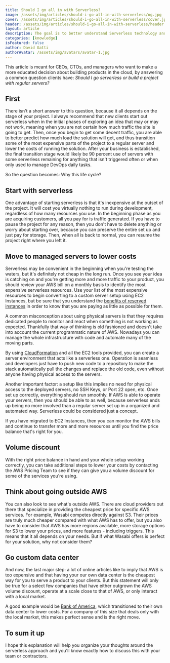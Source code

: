 ```yaml
---
title: Should I go all in with Serverless?
image: /assets/img/articles/should-i-go-all-in-with-serverless/og.jpg
cover: /assets/img/articles/should-i-go-all-in-with-serverless/cover.jpg
header: /assets/img/articles/should-i-go-all-in-with-serverless/header.jpg
layout: article
description: The goal is to better understand Serverless technology and how it affects your costs as your project grows.
categories: [knowledge]
isFeatured: false
author: David Gatti
authorAvatar: /assets/img/avatars/avatar-1.jpg
---
```


This article is meant for CEOs, CTOs, and managers who want to make a more educated decision about building products in the cloud, by answering a common question clients have: *Should I go serverless or build a project with regular servers?*

## First

There isn't a short answer to this question, because it all depends on the stage of your project. I always recommend that new clients start out serverless when in the initial phases of exploring an idea that may or may not work, meaning when you are not certain how much traffic the site is going to get. Then, once you begin to get some decent traffic, you are able to better predict how much load the solution will get, and thus transition some of the most expensive parts of the project to a regular server and lower the costs of running the solution. After your business is established, the final transition stage would likely be 90 percent use of servers with some serverless remaining for anything that isn't triggered often or when only used to manage DevOps daily tasks.

So the question becomes: Why this life cycle?

## Start with serverless

One advantage of starting serverless is that it's inexpensive at the outset of the project. It will cost you virtually nothing to run during development, regardless of how many resources you use. In the beginning phase as you are acquiring customers, all you pay for is traffic generated. If you have to pause the project for any reason, then you don't have to delete anything or worry about starting over, because you can preserve the entire set up and just pay for storage. Then, when all is back to normal, you can resume the project right where you left it.

## Move to managed servers to lower costs

Serverless may be convenient in the beginning when you're testing the waters, but it's definitely not cheap in the long run. Once you see your idea is catching on and you're getting more and more traffic to your product, you should review your AWS bill on a monthly basis to identify the most expensive serverless resources. Use your list of the most expensive resources to begin converting to a custom server setup using EC2 Instances, but be sure that you understand the [benefits of reserved instances](https://consulting.0x4447.com/articles/how_to/how-to-lower-ec2-costs.html) in order to know that you are paying as little as possible for them.

A common misconception about using physical servers is that they requires dedicated people to monitor and react when something is not working as expected. Thankfully that way of thinking is old fashioned and doesn't take into account the current programmatic nature of AWS. Nowadays you can manage the whole infrastructure with code and automate many of the moving parts.

By using [CloudFormation](https://consulting.0x4447.com/articles/knowledge/the-importance-of-cloudformation-files.html) and all the EC2 tools provided, you can create a server environment that acts like a serverless one. Operation is seamless and developers just have to push new code to a repository to make the stack automatically pull the changes and replace the old code, even without anyone having physical access to the servers.

Another important factor: a setup like this implies no need for physical access to the deployed servers, no SSH Keys, or Port 22 open, etc. Once set up correctly, everything should run smoothly. If AWS is able to operate your servers, then you should be able to as well, because serverless ends up being no more involved than a regular server set up in a organized and automated way. Serverless could be considered just a concept.

If you have migrated to EC2 Instances, then you can monitor the AWS bills and continue to transfer more and more resources until you find the price balance that's right for you.

## Volume discount

With the right price balance in hand and your whole setup working correctly, you can take additional steps to lower your costs by contacting the AWS Pricing Team to see if they can give you a volume discount for some of the services you're using. 

## Think about going outside AWS

You can also look to see what's outside AWS. There are cloud providers out there that specialize in providing the cheapest price for specific AWS services. For example, Wasabi competes directly against S3. Their prices are truly much cheaper compared with what AWS has to offer, but you also have to consider that AWS has more regions available, more storage options for S3 to lower your prices, and more features - including triggers. This means that it all depends on your needs. But if what Wasabi offers is perfect for your solution, why not consider them?

## Go custom data center

And now, the last major step: a lot of online articles like to imply that AWS is too expensive and that having your our own data center is the cheapest way for you to serve a product to your clients. But this statement will only be true for a select few companies that have either outgrown the AWS volume discount, operate at a scale close to that of AWS, or only interact with a local market.

A good example would be [Bank of America](https://www.businessinsider.com/bank-of-americas-350-million-internal-cloud-bet-striking-payoff-2019-10), which transitioned to their own data center to lower costs. For a company of this size that deals only with the local market, this makes perfect sense and is the right move. 

## To sum it up

I hope this explanation will help you organize your thoughts around the serverless approach and you'll know exactly how to discuss this with your team or contractors.